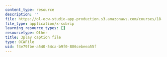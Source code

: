 ```yaml
---
content_type: resource
description: ''
file: https://ol-ocw-studio-app-production.s3.amazonaws.com/courses/18-01sc-single-variable-calculus-fall-2010/f4e79fbea54054cab9f0886cebeea55f_Bk5y6Elcy_Q.vtt
file_type: application/x-subrip
learning_resource_types: []
resourcetype: Other
title: 3play caption file
type: OCWFile
uid: f4e79fbe-a540-54ca-b9f0-886cebeea55f
---
```

